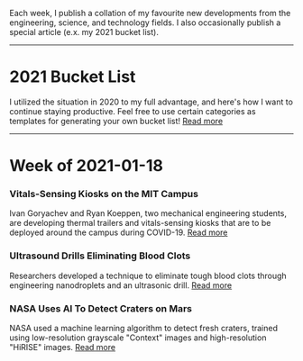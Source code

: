 <p> Each week, I publish a collation of my favourite new developments from the engineering, science, and technology fields. I also occasionally publish a special article (e.x. my 2021 bucket list). </p>

<hr>

<h1> 2021 Bucket List </h1>
<p> I utilized the situation in 2020 to my full advantage, and here's how I want to continue staying productive. Feel free to use certain categories as templates for generating your own bucket list! <a href="/2021"> Read more </a> </p>

<hr>

<h1> Week of 2021-01-18 </h1>

<h3> Vitals-Sensing Kiosks on the MIT Campus </h3>
<p> Ivan Goryachev and Ryan Koeppen, two mechanical engineering students, are developing thermal trailers and vitals-sensing kiosks that are to be deployed around the campus during COVID-19. <a href="https://news.mit.edu/2021/deploying-non-contact-vitals-sensing-kiosks-across-campus-0111"> Read more </a> </p>

<h3> Ultrasound Drills Eliminating Blood Clots </h3>
<p> Researchers developed a technique to eliminate tough blood clots through engineering nanodroplets and an ultrasonic drill. <a href="https://scitechdaily.com/ultrasound-drills-and-nanodroplets-and-prove-effective-at-tackling-tough-blood-clots/"> Read more </a> </p>

<h3> NASA Uses AI To Detect Craters on Mars </h3>
<p> NASA used a machine learning algorithm to detect fresh craters, trained using low-resolution grayscale "Context" images and high-resolution "HiRISE" images. <a href="https://www.wired.com/story/nasa-is-training-an-ai-to-detect-fresh-craters-on-mars/"> Read more </a> </p>
